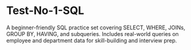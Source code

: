 # Test-No-1-SQL
A beginner-friendly SQL practice set covering SELECT, WHERE, JOINs, GROUP BY, HAVING, and subqueries. Includes real-world queries on employee and department data for skill-building and interview prep.
